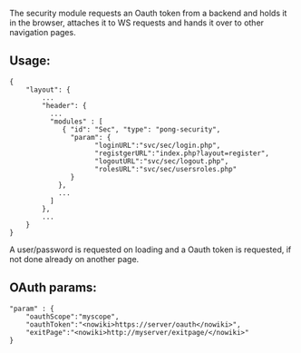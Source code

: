 The security module requests an Oauth token from a backend and holds it in the browser, attaches it to WS requests and hands it over to other navigation pages.

## Usage:

	{
		"layout": {
			...
		    "header": {
		      ...
		      "modules" : [ 
		         { "id": "Sec", "type": "pong-security", 
		           "param": { 
			             "loginURL":"svc/sec/login.php", 
			             "registgerURL":"index.php?layout=register", 
			             "logoutURL":"svc/sec/logout.php", 
			             "rolesURL":"svc/sec/usersroles.php" 
		           } 
		        },
		        ...
		      ] 
		    },
  			...
		}
	}

A user/password is requested on loading and a Oauth token is requested, if not done already on another page. 

## OAuth params:

	"param" : {
    	"oauthScope":"myscope",
    	"oauthToken":"<nowiki>https://server/oauth</nowiki>",
    	"exitPage":"<nowiki>http://myserver/exitpage/</nowiki>"
    }
